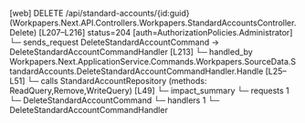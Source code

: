[web] DELETE /api/standard-accounts/{id:guid}  (Workpapers.Next.API.Controllers.Workpapers.StandardAccountsController.Delete)  [L207–L216] status=204 [auth=AuthorizationPolicies.Administrator]
  └─ sends_request DeleteStandardAccountCommand -> DeleteStandardAccountCommandHandler [L213]
    └─ handled_by Workpapers.Next.ApplicationService.Commands.Workpapers.SourceData.StandardAccounts.DeleteStandardAccountCommandHandler.Handle [L25–L51]
      └─ calls StandardAccountRepository (methods: ReadQuery,Remove,WriteQuery) [L49]
  └─ impact_summary
    └─ requests 1
      └─ DeleteStandardAccountCommand
    └─ handlers 1
      └─ DeleteStandardAccountCommandHandler


